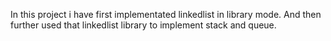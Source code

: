 In this project i have first implementated linkedlist in library mode.
And then further used that linkedlist library to implement stack and queue. 
